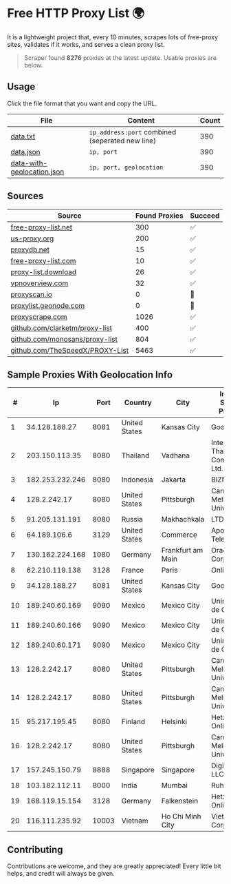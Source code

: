 
# Free HTTP Proxy List 🌍

It is a lightweight project that, every 10 minutes, scrapes lots of free-proxy sites, validates if it works, and serves a clean proxy list.


> Scraper found **8276** proxies at the latest update. Usable proxies are below.

## Usage

Click the file format that you want and copy the URL.


|File|Content|Count|
|----|-------|-----|
|[data.txt](https://raw.githubusercontent.com/themiralay/Proxy-List-World/master/data.txt)|`ip_address:port` combined (seperated new line)|390|
|[data.json](https://raw.githubusercontent.com/themiralay/Proxy-List-World/master/data.json)|`ip, port`|390|
|[data-with-geolocation.json](https://raw.githubusercontent.com/themiralay/Proxy-List-World/master/data-with-geolocation.json)|`ip, port, geolocation`|390|

## Sources

|Source|Found Proxies|Succeed|
|------|-------------|-------|
|[free-proxy-list.net](https://free-proxy-list.net)|300|✅|
|[us-proxy.org](https://www.us-proxy.org)|200|✅|
|[proxydb.net](http://proxydb.net)|15|✅|
|[free-proxy-list.com](https://free-proxy-list.com/?page=&port=&type%5B%5D=http&type%5B%5D=https&up_time=0&search=Search)|10|✅|
|[proxy-list.download](https://www.proxy-list.download/HTTP)|26|✅|
|[vpnoverview.com](https://vpnoverview.com/privacy/anonymous-browsing/free-proxy-servers)|32|✅|
|[proxyscan.io](https://www.proxyscan.io)|0|🚫|
|[proxylist.geonode.com](https://proxylist.geonode.com/api/proxy-list?limit=300&page=1&sort_by=lastChecked&sort_type=desc&protocols=http,https)|0|🚫|
|[proxyscrape.com](https://api.proxyscrape.com/v2/?request=displayproxies&protocol=http&timeout=10000&country=all&ssl=all&anonymity=all)|1026|✅|
|[github.com/clarketm/proxy-list](https://raw.githubusercontent.com/clarketm/proxy-list/master/proxy-list-raw.txt)|400|✅|
|[github.com/monosans/proxy-list](https://raw.githubusercontent.com/monosans/proxy-list/main/proxies/http.txt)|804|✅|
|[github.com/TheSpeedX/PROXY-List](https://raw.githubusercontent.com/TheSpeedX/PROXY-List/master/http.txt)|5463|✅|


## Sample Proxies With Geolocation Info

|#|Ip|Port|Country|City|Internet Service Provider|
|-|--|----|-------|----|-------------------------|
|1|34.128.188.27|8081|United States|Kansas City|Google LLC|
|2|203.150.113.35|8080|Thailand|Vadhana|Internet Thailand Company Ltd.|
|3|182.253.232.246|8080|Indonesia|Jakarta|BIZNET|
|4|128.2.242.17|8080|United States|Pittsburgh|Carnegie Mellon University|
|5|91.205.131.191|8080|Russia|Makhachkala|LTD "Erline"|
|6|64.189.106.6|3129|United States|Commerce|Apogee Telecom Inc.|
|7|130.162.224.168|1080|Germany|Frankfurt am Main|Oracle Corporation|
|8|62.210.119.138|3128|France|Paris|Online S.A.S.|
|9|34.128.188.27|8081|United States|Kansas City|Google LLC|
|10|189.240.60.169|9090|Mexico|Mexico City|Uninet S.A. de C.V.|
|11|189.240.60.166|9090|Mexico|Mexico City|Uninet S.A. de C.V.|
|12|189.240.60.171|9090|Mexico|Mexico City|Uninet S.A. de C.V.|
|13|128.2.242.17|8080|United States|Pittsburgh|Carnegie Mellon University|
|14|128.2.242.17|8080|United States|Pittsburgh|Carnegie Mellon University|
|15|95.217.195.45|8080|Finland|Helsinki|Hetzner Online GmbH|
|16|128.2.242.17|8080|United States|Pittsburgh|Carnegie Mellon University|
|17|157.245.150.79|8888|Singapore|Singapore|DigitalOcean, LLC|
|18|103.182.112.11|8000|India|Mumbai|Ruhi Infotech|
|19|168.119.15.154|3128|Germany|Falkenstein|Hetzner Online GmbH|
|20|116.111.235.92|10003|Vietnam|Ho Chi Minh City|Viettel Corporation|



## Contributing

Contributions are welcome, and they are greatly appreciated! Every
little bit helps, and credit will always be given.

